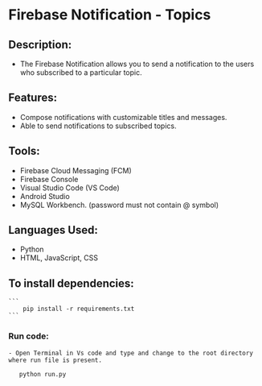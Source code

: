 
# Firebase Notification - Topics

## Description:
- The Firebase Notification allows you to send a notification to the users who subscribed to a particular topic.

## Features:
- Compose notifications with customizable titles and messages.
- Able to send notifications to subscribed topics.

## Tools:
- Firebase Cloud Messaging (FCM)
- Firebase Console
- Visual Studio Code (VS Code)
- Android Studio
- MySQL Workbench. (password must not contain @ symbol)

## Languages Used:
- Python
- HTML, JavaScript, CSS

## To install dependencies:
    ```
        pip install -r requirements.txt
    ```

### Run code:
    - Open Terminal in Vs code and type and change to the root directory where run file is present.
    
       python run.py
    
